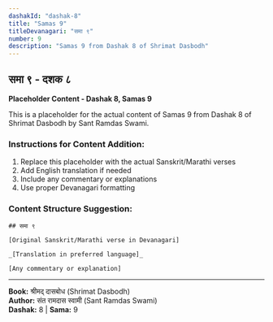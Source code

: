 ```yaml
---
dashakId: "dashak-8"
title: "Samas 9"
titleDevanagari: "समा ९"
number: 9
description: "Samas 9 from Dashak 8 of Shrimat Dasbodh"
---
```


## समा ९ - दशक ८

<!-- TODO: Add the actual Sanskrit/Marathi content here -->

**Placeholder Content - Dashak 8, Samas 9**

This is a placeholder for the actual content of Samas 9 from Dashak 8 of Shrimat Dasbodh by Sant Ramdas Swami.

### Instructions for Content Addition:
1. Replace this placeholder with the actual Sanskrit/Marathi verses
2. Add English translation if needed
3. Include any commentary or explanations
4. Use proper Devanagari formatting

### Content Structure Suggestion:
```
## समा ९

[Original Sanskrit/Marathi verse in Devanagari]

_[Translation in preferred language]_

[Any commentary or explanation]
```

---
**Book:** श्रीमद् दासबोध (Shrimat Dasbodh)  
**Author:** संत रामदास स्वामी (Sant Ramdas Swami)  
**Dashak:** 8 | **Sama:** 9
